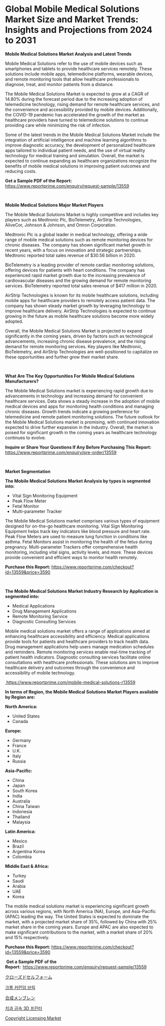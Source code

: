 <p><h1>Global Mobile Medical Solutions Market Size and Market Trends: Insights and Projections from 2024 to 2031</h1></p><p><strong>Mobile Medical Solutions Market Analysis and Latest Trends</strong></p>
<p><p>Mobile Medical Solutions refer to the use of mobile devices such as smartphones and tablets to provide healthcare services remotely. These solutions include mobile apps, telemedicine platforms, wearable devices, and remote monitoring tools that allow healthcare professionals to diagnose, treat, and monitor patients from a distance.</p><p>The Mobile Medical Solutions Market is expected to grow at a CAGR of 14.80% during the forecast period due to the increasing adoption of telemedicine technology, rising demand for remote healthcare services, and the convenience and accessibility provided by mobile devices. Additionally, the COVID-19 pandemic has accelerated the growth of the market as healthcare providers have turned to telemedicine solutions to continue providing care while minimizing the risk of infection.</p><p>Some of the latest trends in the Mobile Medical Solutions Market include the integration of artificial intelligence and machine learning algorithms to improve diagnostic accuracy, the development of personalized healthcare apps tailored to individual patient needs, and the use of virtual reality technology for medical training and simulation. Overall, the market is expected to continue expanding as healthcare organizations recognize the benefits of mobile medical solutions in improving patient outcomes and reducing costs.</p></p>
<p><strong>Get a Sample PDF of the Report:&nbsp;</strong> <a href="https://www.reportprime.com/enquiry/request-sample/13559">https://www.reportprime.com/enquiry/request-sample/13559</a></p>
<p>&nbsp;</p>
<p><strong>Mobile Medical Solutions Major Market Players</strong></p>
<p><p>The Mobile Medical Solutions Market is highly competitive and includes key players such as Medtronic Plc, BioTelemetry, AirStrip Technologies, AliveCor, Johnson & Johnson, and Omron Corporation. </p><p>Medtronic Plc is a global leader in medical technology, offering a wide range of mobile medical solutions such as remote monitoring devices for chronic diseases. The company has shown significant market growth in recent years, with a focus on innovation and strategic partnerships. Medtronic reported total sales revenue of $30.56 billion in 2020.</p><p>BioTelemetry is a leading provider of remote cardiac monitoring solutions, offering devices for patients with heart conditions. The company has experienced rapid market growth due to the increasing prevalence of cardiovascular diseases and the growing demand for remote monitoring services. BioTelemetry reported total sales revenue of $417 million in 2020.</p><p>AirStrip Technologies is known for its mobile healthcare solutions, including mobile apps for healthcare providers to remotely access patient data. The company has shown steady market growth by leveraging technology to improve healthcare delivery. AirStrip Technologies is expected to continue growing in the future as mobile healthcare solutions become more widely adopted.</p><p>Overall, the Mobile Medical Solutions Market is projected to expand significantly in the coming years, driven by factors such as technological advancements, increasing chronic disease prevalence, and the rising demand for remote monitoring services. Key players like Medtronic, BioTelemetry, and AirStrip Technologies are well-positioned to capitalize on these opportunities and further grow their market share.</p></p>
<p>&nbsp;</p>
<p><strong>What Are The Key Opportunities For Mobile Medical Solutions Manufacturers?</strong></p>
<p><p>The Mobile Medical Solutions market is experiencing rapid growth due to advancements in technology and increasing demand for convenient healthcare services. Data shows a steady increase in the adoption of mobile medical devices and apps for monitoring health conditions and managing chronic diseases. Growth trends indicate a growing preference for telemedicine and remote patient monitoring solutions. The future outlook for the Mobile Medical Solutions market is promising, with continued innovation expected to drive further expansion in the industry. Overall, the market is poised for significant growth in the coming years as healthcare technology continues to evolve.</p></p>
<p><strong>Inquire or Share Your Questions If Any Before Purchasing This Report:</strong> <a href="https://www.reportprime.com/enquiry/pre-order/13559">https://www.reportprime.com/enquiry/pre-order/13559</a></p>
<p>&nbsp;</p>
<p><strong>Market Segmentation</strong></p>
<p><strong>The Mobile Medical Solutions Market Analysis by types is segmented into:</strong></p>
<p><ul><li>Vital Sign Monitoring Equipment</li><li>Peak Flow Meter</li><li>Fetal Monitor</li><li>Multi-parameter Tracker</li></ul></p>
<p><p>The Mobile Medical Solutions market comprises various types of equipment designed for on-the-go healthcare monitoring. Vital Sign Monitoring Equipment helps track key indicators like blood pressure and heart rate. Peak Flow Meters are used to measure lung function in conditions like asthma. Fetal Monitors assist in monitoring the health of the fetus during pregnancy. Multi-parameter Trackers offer comprehensive health monitoring, including vital signs, activity levels, and more. These devices provide convenient and efficient ways to monitor health remotely.</p></p>
<p><strong>Purchase this Report:&nbsp;</strong><a href="https://www.reportprime.com/checkout?id=13559&price=3590">https://www.reportprime.com/checkout?id=13559&price=3590</a></p>
<p>&nbsp;</p>
<p><strong>The Mobile Medical Solutions Market Industry Research by Application is segmented into:</strong></p>
<p><ul><li>Medical Applications</li><li>Drug Management Applications</li><li>Remote Monitoring Service</li><li>Diagnostic Consulting Services</li></ul></p>
<p><p>Mobile medical solutions market offers a range of applications aimed at enhancing healthcare accessibility and efficiency. Medical applications provide tools for patients and healthcare providers to track health data. Drug management applications help users manage medication schedules and reminders. Remote monitoring services enable real-time tracking of patient health indicators. Diagnostic consulting services facilitate online consultations with healthcare professionals. These solutions aim to improve healthcare delivery and outcomes through the convenience and accessibility of mobile technology.</p></p>
<p><a href="https://www.reportprime.com/mobile-medical-solutions-r13559">&nbsp;https://www.reportprime.com/mobile-medical-solutions-r13559</a></p>
<p><strong>In terms of Region, the Mobile Medical Solutions Market Players available by Region are:</strong></p>
<p>
    <p> <strong> North America: </strong>
        <ul>
            <li>United States</li>
            <li>Canada</li>
        </ul>
        </p> 
    <p> <strong> Europe: </strong>
        <ul>
            <li>Germany</li>
            <li>France</li>
            <li>U.K.</li>
            <li>Italy</li>
            <li>Russia</li>
        </ul>
        </p> 
    <p> <strong> Asia-Pacific: </strong>
        <ul>
            <li>China</li>
            <li>Japan</li>
            <li>South Korea</li>
            <li>India</li>
            <li>Australia</li>
            <li>China Taiwan</li>
            <li>Indonesia</li>
            <li>Thailand</li>
            <li>Malaysia</li>
        </ul>
        </p> 
    <p> <strong> Latin America: </strong>
        <ul>
            <li>Mexico</li>
            <li>Brazil</li>
            <li>Argentina Korea</li>
            <li>Colombia</li>
        </ul>
        </p> 
    <p> <strong> Middle East & Africa: </strong>
        <ul>
            <li>Turkey</li>
            <li>Saudi</li>
            <li>Arabia</li>
            <li>UAE</li>
            <li>Korea</li>
        </ul>
    </p>
    </p>
<p><p>The mobile medical solutions market is experiencing significant growth across various regions, with North America (NA), Europe, and Asia-Pacific (APAC) leading the way. The United States is expected to dominate the market, with a projected market share of 35%, followed by China with 25% market share in the coming years. Europe and APAC are also expected to make significant contributions to the market, with a market share of 20% and 15% respectively.</p></p>
<p><strong>Purchase this Report: </strong><a href="https://www.reportprime.com/checkout?id=13559&price=3590">https://www.reportprime.com/checkout?id=13559&price=3590</a></p>
<p>&nbsp;<strong>Get a Sample PDF of the Report:&nbsp;&nbsp;</strong><a href="https://www.reportprime.com/enquiry/request-sample/13559">https://www.reportprime.com/enquiry/request-sample/13559</a></p>
<p><strong></strong></p>
<p><p><a href="https://github.com/EstelWisozk1/Market-Research-Report-List-1/blob/main/476251424577.md">クローズドセルフォーム</a></p><p><a href="https://medium.com/@georgebesoiu20221/%ED%81%AC%EB%A1%AC-%EC%BD%94%EB%9E%80%EB%8D%A4-%EB%B2%BD%EB%8F%8C-%EC%8B%9C%EC%9E%A5-%EA%B7%9C%EB%AA%A8%EB%8A%94-%EA%B8%80%EB%A1%9C%EB%B2%8C-%EC%82%B0%EC%97%85%EC%97%90%EC%84%9C-%EA%B0%80%EC%9E%A5-%EC%A2%8B%EC%9D%80-%EB%A7%88%EC%BC%80%ED%8C%85-%EC%B1%84%EB%84%90%EC%9D%84-%EB%B3%B4%EC%97%AC%EC%A4%8D%EB%8B%88%EB%8B%A4-36723ee01b74">크롬 커런덤 브릭</a></p><p><a href="https://github.com/lrlmopnhwd79300/Market-Research-Report-List-1/blob/main/601579424575.md">合成メンブレン</a></p><p><a href="https://medium.com/@dudleyferry/%EC%B9%98%EA%B3%BC-%EA%B8%88%EC%86%8D-3d-%ED%94%84%EB%A6%B0%ED%84%B0-%EC%8B%9C%EC%9E%A5-%EC%A7%80%ED%91%9C-%ED%95%B4%EB%8F%85-%EC%8B%9C%EC%9E%A5-%EC%A0%90%EC%9C%A0%EC%9C%A8-%ED%8A%B8%EB%A0%8C%EB%93%9C-%EB%B0%8F-%EC%84%B1%EC%9E%A5-%ED%8C%A8%ED%84%B4-b61c03d44b12">치과 금속 3D 프린터</a></p><p><a href="https://github.com/lubmix/Market-Research-Report-List-2/blob/main/copyright-licensing-market.md">Copyright Licensing Market</a></p></p>